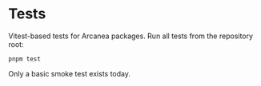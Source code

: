 # Tests

Vitest-based tests for Arcanea packages. Run all tests from the repository root:

```
pnpm test
```

Only a basic smoke test exists today.
